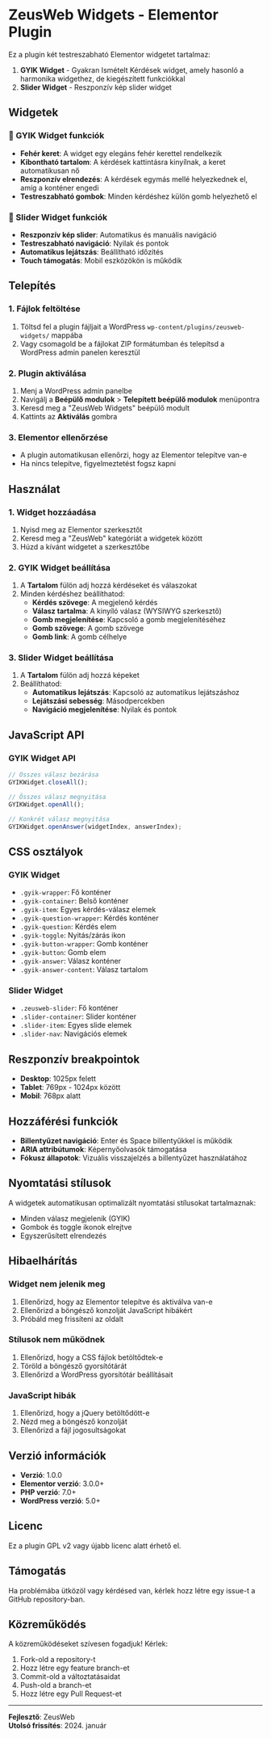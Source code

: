 # ZeusWeb Widgets - Elementor Plugin

Ez a plugin két testreszabható Elementor widgetet tartalmaz:

1. **GYIK Widget** - Gyakran Ismételt Kérdések widget, amely hasonló a harmonika widgethez, de kiegészített funkciókkal
2. **Slider Widget** - Reszponzív kép slider widget

## Widgetek

### 🎯 GYIK Widget funkciók
- **Fehér keret**: A widget egy elegáns fehér kerettel rendelkezik
- **Kibontható tartalom**: A kérdések kattintásra kinyílnak, a keret automatikusan nő
- **Reszponzív elrendezés**: A kérdések egymás mellé helyezkednek el, amíg a konténer engedi
- **Testreszabható gombok**: Minden kérdéshez külön gomb helyezhető el

### 🎯 Slider Widget funkciók
- **Reszponzív kép slider**: Automatikus és manuális navigáció
- **Testreszabható navigáció**: Nyilak és pontok
- **Automatikus lejátszás**: Beállítható időzítés
- **Touch támogatás**: Mobil eszközökön is működik

## Telepítés

### 1. Fájlok feltöltése
1. Töltsd fel a plugin fájljait a WordPress `wp-content/plugins/zeusweb-widgets/` mappába
2. Vagy csomagold be a fájlokat ZIP formátumban és telepítsd a WordPress admin panelen keresztül

### 2. Plugin aktiválása
1. Menj a WordPress admin panelbe
2. Navigálj a **Beépülő modulok** > **Telepített beépülő modulok** menüpontra
3. Keresd meg a "ZeusWeb Widgets" beépülő modult
4. Kattints az **Aktiválás** gombra

### 3. Elementor ellenőrzése
- A plugin automatikusan ellenőrzi, hogy az Elementor telepítve van-e
- Ha nincs telepítve, figyelmeztetést fogsz kapni

## Használat

### 1. Widget hozzáadása
1. Nyisd meg az Elementor szerkesztőt
2. Keresd meg a "ZeusWeb" kategóriát a widgetek között
3. Húzd a kívánt widgetet a szerkesztőbe

### 2. GYIK Widget beállítása
1. A **Tartalom** fülön adj hozzá kérdéseket és válaszokat
2. Minden kérdéshez beállíthatod:
   - **Kérdés szövege**: A megjelenő kérdés
   - **Válasz tartalma**: A kinyíló válasz (WYSIWYG szerkesztő)
   - **Gomb megjelenítése**: Kapcsoló a gomb megjelenítéséhez
   - **Gomb szövege**: A gomb szövege
   - **Gomb link**: A gomb célhelye

### 3. Slider Widget beállítása
1. A **Tartalom** fülön adj hozzá képeket
2. Beállíthatod:
   - **Automatikus lejátszás**: Kapcsoló az automatikus lejátszáshoz
   - **Lejátszási sebesség**: Másodpercekben
   - **Navigáció megjelenítése**: Nyilak és pontok

## JavaScript API

### GYIK Widget API
```javascript
// Összes válasz bezárása
GYIKWidget.closeAll();

// Összes válasz megnyitása
GYIKWidget.openAll();

// Konkrét válasz megnyitása
GYIKWidget.openAnswer(widgetIndex, answerIndex);
```

## CSS osztályok

### GYIK Widget
- `.gyik-wrapper`: Fő konténer
- `.gyik-container`: Belső konténer
- `.gyik-item`: Egyes kérdés-válasz elemek
- `.gyik-question-wrapper`: Kérdés konténer
- `.gyik-question`: Kérdés elem
- `.gyik-toggle`: Nyitás/zárás ikon
- `.gyik-button-wrapper`: Gomb konténer
- `.gyik-button`: Gomb elem
- `.gyik-answer`: Válasz konténer
- `.gyik-answer-content`: Válasz tartalom

### Slider Widget
- `.zeusweb-slider`: Fő konténer
- `.slider-container`: Slider konténer
- `.slider-item`: Egyes slide elemek
- `.slider-nav`: Navigációs elemek

## Reszponzív breakpointok

- **Desktop**: 1025px felett
- **Tablet**: 769px - 1024px között
- **Mobil**: 768px alatt

## Hozzáférési funkciók

- **Billentyűzet navigáció**: Enter és Space billentyűkkel is működik
- **ARIA attribútumok**: Képernyőolvasók támogatása
- **Fókusz állapotok**: Vizuális visszajelzés a billentyűzet használatához

## Nyomtatási stílusok

A widgetek automatikusan optimalizált nyomtatási stílusokat tartalmaznak:
- Minden válasz megjelenik (GYIK)
- Gombok és toggle ikonok elrejtve
- Egyszerűsített elrendezés

## Hibaelhárítás

### Widget nem jelenik meg
1. Ellenőrizd, hogy az Elementor telepítve és aktiválva van-e
2. Ellenőrizd a böngésző konzolját JavaScript hibákért
3. Próbáld meg frissíteni az oldalt

### Stílusok nem működnek
1. Ellenőrizd, hogy a CSS fájlok betöltődtek-e
2. Töröld a böngésző gyorsítótárát
3. Ellenőrizd a WordPress gyorsítótár beállításait

### JavaScript hibák
1. Ellenőrizd, hogy a jQuery betöltődött-e
2. Nézd meg a böngésző konzolját
3. Ellenőrizd a fájl jogosultságokat

## Verzió információk

- **Verzió**: 1.0.0
- **Elementor verzió**: 3.0.0+
- **PHP verzió**: 7.0+
- **WordPress verzió**: 5.0+

## Licenc

Ez a plugin GPL v2 vagy újabb licenc alatt érhető el.

## Támogatás

Ha problémába ütközöl vagy kérdésed van, kérlek hozz létre egy issue-t a GitHub repository-ban.

## Közreműködés

A közreműködéseket szívesen fogadjuk! Kérlek:
1. Fork-old a repository-t
2. Hozz létre egy feature branch-et
3. Commit-old a változtatásaidat
4. Push-old a branch-et
5. Hozz létre egy Pull Request-et

---

**Fejlesztő**: ZeusWeb  
**Utolsó frissítés**: 2024. január 